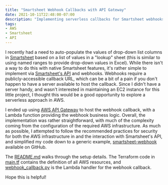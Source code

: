 ```yaml
---
title: "Smartsheet Webhook Callbacks with API Gateway"
date: 2021-10-11T22:48:00-07:00
description: "Implementing serverless callbacks for Smartsheet webhooks with AWS API Gateway and Lambda."
tags:
- AWS
- Smartsheet
- API
---
```


I recently had a need to auto-populate the values of drop-down list columns in [Smartsheet](https://www.smartsheet.com) based on a list of values in a "lookup" sheet (this is similar to using named ranges to provide drop-down values in Excel). While there isn't a way to do this with native Smartsheet features, it's rather simple to implement via [Smartsheet's API](https://smartsheet.redoc.ly/) and webhooks. Webhooks require a publicly-accessible callback URL, which can be a bit of a pain if you don't happen to have a server available to host the callback. Since I didn't have a server handy, and wasn't interested in maintaining an EC2 instance for this little project, I thought this would be a good opportunity to explore a serverless approach in AWS.

I ended up using [AWS API Gateway](https://aws.amazon.com/api-gateway/) to host the webhook callback, with a Lambda function providing the webhook business logic. Overall, the implementation was rather straightforward, with much of the complexity coming from the configuration of the required AWS infrastructure. As much as possible, I attempted to follow the recommended practices for security for both the AWS infrastructure in and the interaction with Smartsheet's API, and simplified my code down to a generic example, [smartsheet-webhook](https://github.com/NateHark/smartsheet-webhook) available on GitHub. 

The [README.md](https://github.com/NateHark/smartsheet-webhook/blob/main/README.md) walks through the setup details. The Terraform code in [main.tf](https://github.com/NateHark/smartsheet-webhook/blob/main/main.tf) contains the definition of all AWS resources, and [webhook_callback.py](https://github.com/NateHark/smartsheet-webhook/blob/main/webhook_callback.py) is the Lambda handler for the webhook callback.

Hope this is helpful!